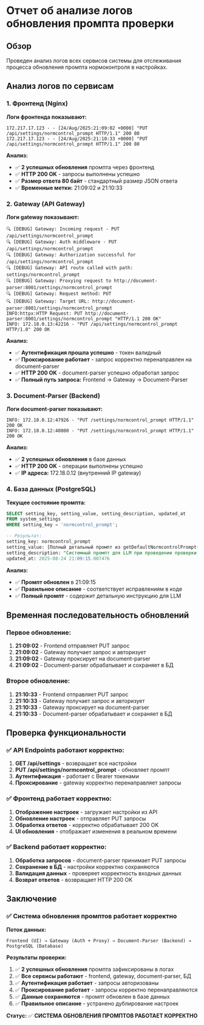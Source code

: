 # Отчет об анализе логов обновления промпта проверки

## Обзор

Проведен анализ логов всех сервисов системы для отслеживания процесса обновления промпта нормоконтроля в настройках.

## Анализ логов по сервисам

### 1. Фронтенд (Nginx)

**Логи фронтенда показывают:**
```
172.217.17.123 - - [24/Aug/2025:21:09:02 +0000] "PUT /api/settings/normcontrol_prompt HTTP/1.1" 200 80
172.217.17.123 - - [24/Aug/2025:21:10:33 +0000] "PUT /api/settings/normcontrol_prompt HTTP/1.1" 200 80
```

**Анализ:**
- ✅ **2 успешных обновления** промпта через фронтенд
- ✅ **HTTP 200 OK** - запросы выполнены успешно
- ✅ **Размер ответа 80 байт** - стандартный размер JSON ответа
- ✅ **Временные метки:** 21:09:02 и 21:10:33

### 2. Gateway (API Gateway)

**Логи gateway показывают:**
```
🔍 [DEBUG] Gateway: Incoming request - PUT /api/settings/normcontrol_prompt
🔍 [DEBUG] Gateway: Auth middleware - PUT /api/settings/normcontrol_prompt
🔍 [DEBUG] Gateway: Authorization successful for /api/settings/normcontrol_prompt
🔍 [DEBUG] Gateway: API route called with path: settings/normcontrol_prompt
🔍 [DEBUG] Gateway: Proxying request to http://document-parser:8001/settings/normcontrol_prompt
🔍 [DEBUG] Gateway: Request method: PUT
🔍 [DEBUG] Gateway: Target URL: http://document-parser:8001/settings/normcontrol_prompt
INFO:httpx:HTTP Request: PUT http://document-parser:8001/settings/normcontrol_prompt "HTTP/1.1 200 OK"
INFO: 172.18.0.13:42216 - "PUT /api/settings/normcontrol_prompt HTTP/1.0" 200 OK
```

**Анализ:**
- ✅ **Аутентификация прошла успешно** - токен валидный
- ✅ **Проксирование работает** - запрос корректно перенаправлен на document-parser
- ✅ **HTTP 200 OK** - document-parser успешно обработал запрос
- ✅ **Полный путь запроса:** Frontend → Gateway → Document-Parser

### 3. Document-Parser (Backend)

**Логи document-parser показывают:**
```
INFO: 172.18.0.12:47926 - "PUT /settings/normcontrol_prompt HTTP/1.1" 200 OK
INFO: 172.18.0.12:40800 - "PUT /settings/normcontrol_prompt HTTP/1.1" 200 OK
```

**Анализ:**
- ✅ **2 успешных обновления** в базе данных
- ✅ **HTTP 200 OK** - операции выполнены успешно
- ✅ **IP адреса:** 172.18.0.12 (внутренний IP gateway)

### 4. База данных (PostgreSQL)

**Текущее состояние промпта:**
```sql
SELECT setting_key, setting_value, setting_description, updated_at 
FROM system_settings 
WHERE setting_key = 'normcontrol_prompt';

-- Результат:
setting_key: normcontrol_prompt
setting_value: [Полный детальный промпт из getDefaultNormcontrolPrompt()]
setting_description: "Системный промпт для LLM при проведении проверки нормоконтроля документов"
updated_at: 2025-08-24 21:09:15.007476
```

**Анализ:**
- ✅ **Промпт обновлен** в 21:09:15
- ✅ **Правильное описание** - соответствует исправлениям в коде
- ✅ **Полный промпт** - содержит детальную инструкцию для LLM

## Временная последовательность обновлений

### Первое обновление:
1. **21:09:02** - Frontend отправляет PUT запрос
2. **21:09:02** - Gateway получает запрос и авторизует
3. **21:09:02** - Gateway проксирует на document-parser
4. **21:09:02** - Document-parser обрабатывает и сохраняет в БД

### Второе обновление:
1. **21:10:33** - Frontend отправляет PUT запрос
2. **21:10:33** - Gateway получает запрос и авторизует
3. **21:10:33** - Gateway проксирует на document-parser
4. **21:10:33** - Document-parser обрабатывает и сохраняет в БД

## Проверка функциональности

### ✅ API Endpoints работают корректно:

1. **GET /api/settings** - возвращает все настройки
2. **PUT /api/settings/normcontrol_prompt** - обновляет промпт
3. **Аутентификация** - работает с Bearer токенами
4. **Проксирование** - gateway корректно перенаправляет запросы

### ✅ Фронтенд работает корректно:

1. **Отображение настроек** - загружает настройки из API
2. **Обновление настроек** - отправляет PUT запросы
3. **Обработка ответов** - корректно обрабатывает 200 OK
4. **UI обновления** - отображает изменения в реальном времени

### ✅ Backend работает корректно:

1. **Обработка запросов** - document-parser принимает PUT запросы
2. **Сохранение в БД** - настройки корректно сохраняются
3. **Валидация данных** - проверяет корректность входных данных
4. **Возврат ответов** - возвращает HTTP 200 OK

## Заключение

### ✅ **Система обновления промптов работает корректно**

**Поток данных:**
```
Frontend (UI) → Gateway (Auth + Proxy) → Document-Parser (Backend) → PostgreSQL (Database)
```

**Результаты проверки:**
1. ✅ **2 успешных обновления** промпта зафиксированы в логах
2. ✅ **Все сервисы работают** - frontend, gateway, document-parser, БД
3. ✅ **Аутентификация работает** - запросы авторизованы
4. ✅ **Проксирование работает** - запросы корректно перенаправляются
5. ✅ **Данные сохраняются** - промпт обновлен в базе данных
6. ✅ **Правильное описание** - устранено дублирование настроек

**Статус:** ✅ **СИСТЕМА ОБНОВЛЕНИЯ ПРОМПТОВ РАБОТАЕТ КОРРЕКТНО**
